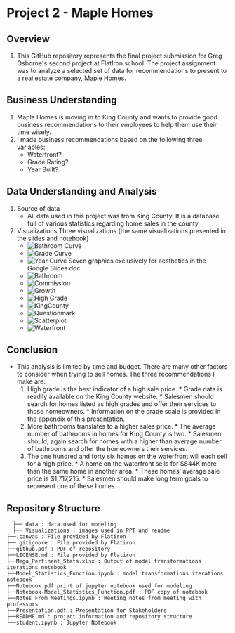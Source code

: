 # Project 2 - Maple Homes

## Overview
1. This GitHub repository represents the final project submission for Greg Osborne's second project at FlatIron school. The project assignment was to analyze a selected set of data for recommendations to present to a real estate company, Maple Homes.
## Business Understanding
1. Maple Homes is moving in to King County and wants to provide good business recommendations to their employees to help them use their time wisely.
2. I made business recommendations based on the following three variables:
      * Waterfront?
      * Grade Rating?
      * Year Built?
## Data Understanding and Analysis
1. Source of data
      * All data used in this project was from King County. It is a database full of various statistics regarding home sales in the county. 
3. Visualizations
  Three visualizations (the same visualizations presented in the slides and notebook)
    * ![Bathroom Curve](Visualizations/Bathrooms%20Curve.png)
    * ![Grade Curve](Visualizations/Grade%20Curve.png)
    * ![Year Curve](Visualizations/Year%20Curve.png)
  Seven graphics exclusively for aesthetics in the Google Slides doc.
    * ![Bathroom](Visualizations/Bathroom.jpg)
    * ![Commission](Visualizations/Commission.jpg)
    * ![Growth](Visualizations/Growth.png)
    * ![High Grade](Visualizations/High%20Grade.jpg)
    * ![KingCounty](Visualizations/KingCounty.jpg)
    * ![Questionmark](Visualizations/Questionmark.jpg)
    * ![Scatterplot](Visualizations/Scatterplot.png)
    * ![Waterfront](Visualizations/Waterfront.jpg)

    
    
## Conclusion
* This analysis is limited by time and budget. There are many other factors to consider when trying to sell homes. The three recommendations I make are:
    1. High grade is the best indicator of a high sale price.
      * Grade data is readily available on the King County website.
      * Salesmen should search for homes listed as high grades and offer their services to those homeowners.
      * Information on the grade scale is provided in the appendix of this presentation.
    2. More bathrooms translates to a higher sales price.
      * The average number of bathrooms in homes for King County is two.
      * Salesmen should, again search for homes with a higher than average number of bathrooms and offer the homeowners their services.
    3. The one hundred and forty six homes on the waterfront will each sell for a high price. 
      * A home on the waterfront sells for $844K more than the same home in another area.
      * These homes’ average sale price is $1,717,215.
      * Salesmen should make long term goals to represent one of these homes.

## Repository Structure

```
  ├── data : data used for modeling
  ├── Visualizations : images used in PPT and readme
├──.canvas : File provided by Flatiron
├──.gitignore : File provided by Flatiron
├──github.pdf : PDF of repository
├──LICENSE.md : File provided by Flatiron
├──Mega_Pertinent_Stats.xlsx : Output of model transformations iterations notebook
├──Model_Statistics_Function.ipynb : model transformations iterations notebook
├──Notebook.pdf print of jupyter notebook used for modeling
├──Notebook-Model_Statistics_Function.pdf : PDF copy of notebook
├──Notes From Meetings.ipynb : Meeting notes from meeting with professors
├──Presentation.pdf : Presentation for Stakeholders
├──README.md : project information and repository structure
└──student.ipynb : Jupyter Notebook
```

